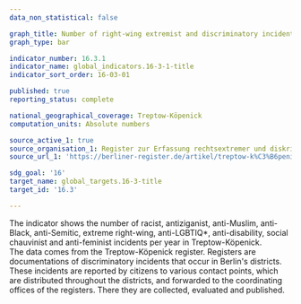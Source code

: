 ```yaml
---
data_non_statistical: false

graph_title: Number of right-wing extremist and discriminatory incidents in Treptow Köpenick
graph_type: bar

indicator_number: 16.3.1
indicator_name: global_indicators.16-3-1-title
indicator_sort_order: 16-03-01

published: true
reporting_status: complete

national_geographical_coverage: Treptow-Köpenick
computation_units: Absolute numbers

source_active_1: true
source_organisation_1: Register zur Erfassung rechtsextremer und diskriminierender Vorfälle in Berlin, Treptow-Köpenick 
source_url_1: 'https://berliner-register.de/artikel/treptow-k%C3%B6penick/auswertung-2020-f%C3%BCr-treptow-k%C3%B6penick/22476'

sdg_goal: '16'
target_name: global_targets.16-3-title
target_id: '16.3'

---
```


The indicator shows the number of racist, antiziganist, anti-Muslim, anti-Black, anti-Semitic, extreme right-wing, anti-LGBTIQ*, anti-disability, social chauvinist and anti-feminist incidents per year in Treptow-Köpenick. <br>
The data comes from the Treptow-Köpenick register. Registers are documentations of discriminatory incidents that occur in Berlin's districts. These incidents are reported by citizens to various contact points, which are distributed throughout the districts, and forwarded to the coordinating offices of the registers. There they are collected, evaluated and published.
